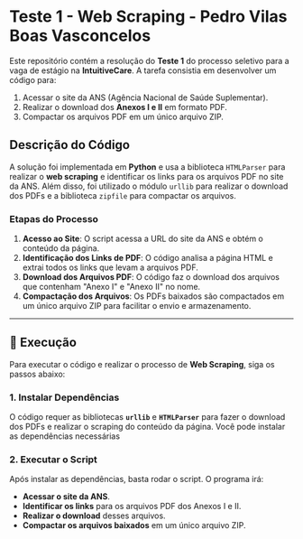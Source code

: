 # Teste 1 - Web Scraping - Pedro Vilas Boas Vasconcelos

Este repositório contém a resolução do **Teste 1** do processo seletivo para a vaga de estágio na **IntuitiveCare**. A tarefa consistia em desenvolver um código para:

1. Acessar o site da ANS (Agência Nacional de Saúde Suplementar).
2. Realizar o download dos **Anexos I e II** em formato PDF.
3. Compactar os arquivos PDF em um único arquivo ZIP.

## Descrição do Código

A solução foi implementada em **Python** e usa a biblioteca `HTMLParser` para realizar o **web scraping** e identificar os links para os arquivos PDF no site da ANS. Além disso, foi utilizado o módulo `urllib` para realizar o download dos PDFs e a biblioteca `zipfile` para compactar os arquivos.

### Etapas do Processo

1. **Acesso ao Site**: O script acessa a URL do site da ANS e obtém o conteúdo da página.
2. **Identificação dos Links de PDF**: O código analisa a página HTML e extrai todos os links que levam a arquivos PDF.
3. **Download dos Arquivos PDF**: O código faz o download dos arquivos que contenham "Anexo I" e "Anexo II" no nome.
4. **Compactação dos Arquivos**: Os PDFs baixados são compactados em um único arquivo ZIP para facilitar o envio e armazenamento.

---

## 📌 Execução

Para executar o código e realizar o processo de **Web Scraping**, siga os passos abaixo:

### 1. Instalar Dependências

O código requer as bibliotecas **`urllib`** e **`HTMLParser`** para fazer o download dos PDFs e realizar o scraping do conteúdo da página. Você pode instalar as dependências necessárias

### 2. Executar o Script

Após instalar as dependências, basta rodar o script. O programa irá:

- **Acessar o site da ANS**.
- **Identificar os links** para os arquivos PDF dos Anexos I e II.
- **Realizar o download** desses arquivos.
- **Compactar os arquivos baixados** em um único arquivo ZIP.
